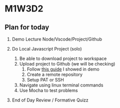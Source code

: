 # M1W3D2

## Plan for today

  1. Demo Lecture Node/Vscode/Project/Github
  2. Do Local Javascript Project (solo)
     1. Be able to download project to workspace
     2. Upload project to Github (we will be checking)
        1. Follow [this guide](https://github.com/appacademy/Module-1-Resources/blob/main/additional_resources/week2/gitflow/README.md#basic-setup-for-pairing) I showed in demo
        2. Create a remote repository
        3. Setup PAT or SSH
     3. Navigate using linux terminal commands
     4. Use Mocha to test problems

  3. End of Day Review / Formative Quizz

